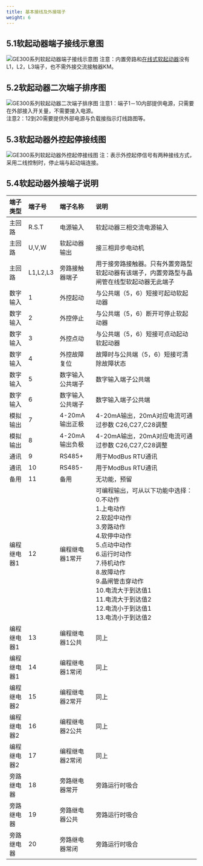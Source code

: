 ```yaml
---
title: 基本接线及外接端子 
weight: 6
---
```


## 5.1软起动器端子接线示意图
![GE300系列软起动器端子接线示意图](/images/ge300/3.png)
注意：内置旁路和[在线式软起动器](/products/online-soft-starter/)没有L1，L2，L3端子，也不需外接交流接触器KM。  
## 5.2软起动器二次端子排序图
![GE300系列软起动器二次端子排序图](/images/ge300/4.png)
注意1：端子1－10内部提供电源，只需要在外部接入开关量，不需要接入电源。  
注意2：12到20需要提供外部电源与负载接指示灯线路图等。  
## 5.3软起动器外控起停接线图
![GE300系列软起动器外控起停接线图](/images/ge300/5.png)
注：表示外控起停信号有两种接线方式，采用二线控制时，停止端与起动端连接。
## 5.4软起动器外接端子说明
|端子类型|端子号|端子名称|说明|
|:---|:---|:---|:---|
|主回路|R.S.T|电源输入|软起动器三相交流电源输入|
|主回路|U,V,W|软起动器输出|接三相异步电动机|
|主回路|L1,L2,L3|旁路接触器端子|用于接旁路接触器。只有外置旁路型软起动器有该端子，内置旁路型与晶闸管在线型软起动器无此端子|
|数字输入|1|外控起动|与公共端（5，6）短接可起动软起动器|
|数字输入|2|外控停止|与公共端（5，6）断开可停止软起动器|
|数字输入|3|外控点动|与公共端（5，6）短接可点动起动软起动器|
|数字输入|4|外控故障复位|故障时与公共端（5，6）短接可清除故障状态|
|数字输入|5|数字输入公共端子|数字输入端子公共端|
|数字输入|6|数字输入公共端子|数字输入端子公共端|
|模拟输出|7|4-20mA输出正极|4-20mA输出，20mA对应电流可通过参数 C26,C27,C28调整|
|模拟输出|8|4-20mA输出负极|4-20mA输出，20mA对应电流可通过参数 C26,C27,C28调整|
|通讯|9|RS485+|用于ModBus RTU通讯|
|通讯|10|RS485-|用于ModBus RTU通讯|
|备用|11|备用|无功能，预留|
|编程继电器1|12|编程继电器1常开|可编程输出，可从以下功能中选择：</br>0.不动作</br> 1.上电动作</br> 2.软起中动作</br> 3.旁路动作 </br>4.软停中动作</br> 5.点动中动作 </br>6.运行时动作</br> 7.待机动作</br> 8.故障动作</br>9.晶闸管击穿动作 </br>10.电流大于到达值1</br> 11.电流大于到达值2</br> 12.电流小于到达值1</br> 13.电流小于到达值2|
|编程继电器1|13|编程继电器1公共|同上|
|编程继电器1|14|编程继电器1常闭|同上|
|编程继电器2|15|编程继电器2常开|同上|
|编程继电器2|16|编程继电器2公共|同上|
|编程继电器2|17|编程继电器2常闭|同上|
|旁路继电器|18|旁路继电器常开|旁路运行时吸合|
|旁路继电器|19|旁路继电器公共|旁路运行时吸合|
|旁路继电器|20|旁路继电器常闭|旁路运行时吸合|

